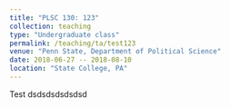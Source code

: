 ```yaml
---
title: "PLSC 130: 123"
collection: teaching
type: "Undergraduate class"
permalink: /teaching/ta/test123
venue: "Penn State, Department of Political Science"
date: 2018-06-27 -- 2018-08-10
location: "State College, PA"
---
```


Test
dsdsdsdsdsdsd
